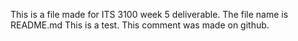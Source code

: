 This is a file made for ITS 3100 week 5 deliverable.
The file name is README.md
This is a test.
This comment was made on github.


